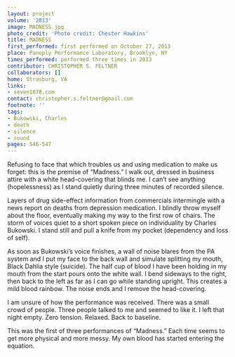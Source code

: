 ```yaml
---
layout: project
volume: '2013'
image: MADNESS.jpg
photo_credit: 'Photo credit: Chester Hawkins'
title: MADNESS
first_performed: first performed on October 27, 2013
place: Panoply Performance Laboratory, Brooklyn, NY
times_performed: performed three times in 2013
contributor: CHRISTOPHER S. FELTNER
collaborators: []
home: Strasburg, VA
links:
- seven1878.com
contact: christopher.s.feltner@gmail.com
footnote: ''
tags:
- Bukowski, Charles
- death
- silence
- sound
pages: 546-547
---
```


Refusing to face that which troubles us and using medication to make us forget: this is the premise of “Madness.” I walk out, dressed in business attire with a white head-covering that blinds me. I can’t see anything (hopelessness) as I stand quietly during three minutes of recorded silence.

Layers of drug side-effect information from commercials intermingle with a news report on deaths from depression medication. I blindly throw myself about the floor, eventually making my way to the first row of chairs. The storm of voices quiet to a short spoken piece on individuality by Charles Bukowski. I stand still and pull a knife from my pocket (dependency and loss of self).

As soon as Bukowski’s voice finishes, a wall of noise blares from the PA system and I put my face to the back wall and simulate splitting my mouth, Black Dahlia style (suicide). The half cup of blood I have been holding in my mouth from the start pours onto the white wall. I bend sideways to the right, then back to the left as far as I can go while standing upright. This creates a mild blood rainbow. The noise ends and I remove the head-covering.

I am unsure of how the performance was received. There was a small crowd of people. Three people talked to me and seemed to like it. I left that night empty. Zero tension. Relaxed. Back to baseline.

This was the first of three performances of “Madness.” Each time seems to get more physical and more messy. My own blood has started entering the equation.
